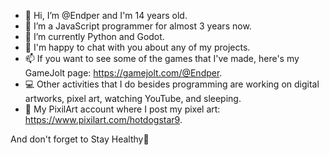 - 👋 Hi, I’m @Endper and I'm 14 years old.
- 👀 I’m a JavaScript programmer for almost 3 years now.
- 🌱 I’m currently Python and Godot.
- 💞️ I'm happy to chat with you about any of my projects.
- 📫 If you want to see some of the games that I've made, here's my GameJolt page: https://gamejolt.com/@Endper.
- 💻 Other activities that I do besides programming are working on digital artworks, pixel art, watching YouTube, and sleeping.
- 🔗 My PixilArt account where I post my pixel art: https://www.pixilart.com/hotdogstar9.

And don't forget to Stay Healthy💚

